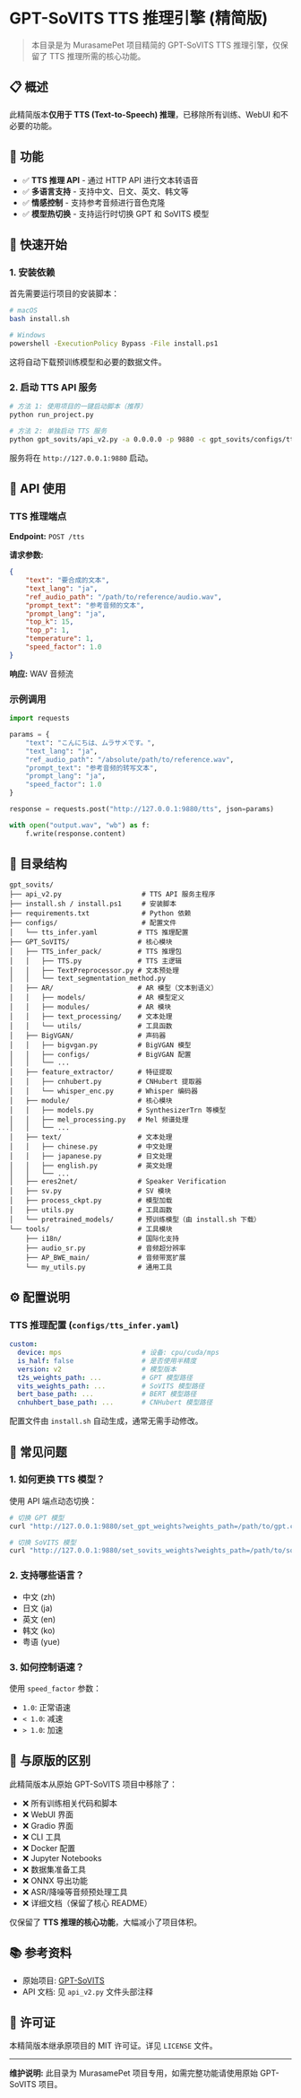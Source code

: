 # GPT-SoVITS TTS 推理引擎 (精简版)

> 本目录是为 MurasamePet 项目精简的 GPT-SoVITS TTS 推理引擎，仅保留了 TTS 推理所需的核心功能。

## 📋 概述

此精简版本**仅用于 TTS (Text-to-Speech) 推理**，已移除所有训练、WebUI 和不必要的功能。

## 🎯 功能

- ✅ **TTS 推理 API** - 通过 HTTP API 进行文本转语音
- ✅ **多语言支持** - 支持中文、日文、英文、韩文等
- ✅ **情感控制** - 支持参考音频进行音色克隆
- ✅ **模型热切换** - 支持运行时切换 GPT 和 SoVITS 模型

## 🚀 快速开始

### 1. 安装依赖

首先需要运行项目的安装脚本：

```bash
# macOS
bash install.sh

# Windows
powershell -ExecutionPolicy Bypass -File install.ps1
```

这将自动下载预训练模型和必要的数据文件。

### 2. 启动 TTS API 服务

```bash
# 方法 1: 使用项目的一键启动脚本（推荐）
python run_project.py

# 方法 2: 单独启动 TTS 服务
python gpt_sovits/api_v2.py -a 0.0.0.0 -p 9880 -c gpt_sovits/configs/tts_infer.yaml
```

服务将在 `http://127.0.0.1:9880` 启动。

## 📡 API 使用

### TTS 推理端点

**Endpoint:** `POST /tts`

**请求参数:**

```json
{
    "text": "要合成的文本",
    "text_lang": "ja",
    "ref_audio_path": "/path/to/reference/audio.wav",
    "prompt_text": "参考音频的文本",
    "prompt_lang": "ja",
    "top_k": 15,
    "top_p": 1,
    "temperature": 1,
    "speed_factor": 1.0
}
```

**响应:** WAV 音频流

### 示例调用

```python
import requests

params = {
    "text": "こんにちは、ムラサメです。",
    "text_lang": "ja",
    "ref_audio_path": "/absolute/path/to/reference.wav",
    "prompt_text": "参考音频的转写文本",
    "prompt_lang": "ja",
    "speed_factor": 1.0
}

response = requests.post("http://127.0.0.1:9880/tts", json=params)

with open("output.wav", "wb") as f:
    f.write(response.content)
```

## 📁 目录结构

```
gpt_sovits/
├── api_v2.py                    # TTS API 服务主程序
├── install.sh / install.ps1     # 安装脚本
├── requirements.txt             # Python 依赖
├── configs/                     # 配置文件
│   └── tts_infer.yaml          # TTS 推理配置
├── GPT_SoVITS/                 # 核心模块
│   ├── TTS_infer_pack/         # TTS 推理包
│   │   ├── TTS.py              # TTS 主逻辑
│   │   ├── TextPreprocessor.py # 文本预处理
│   │   └── text_segmentation_method.py
│   ├── AR/                     # AR 模型（文本到语义）
│   │   ├── models/             # AR 模型定义
│   │   ├── modules/            # AR 模块
│   │   ├── text_processing/    # 文本处理
│   │   └── utils/              # 工具函数
│   ├── BigVGAN/                # 声码器
│   │   ├── bigvgan.py          # BigVGAN 模型
│   │   ├── configs/            # BigVGAN 配置
│   │   └── ...
│   ├── feature_extractor/      # 特征提取
│   │   ├── cnhubert.py         # CNHubert 提取器
│   │   └── whisper_enc.py      # Whisper 编码器
│   ├── module/                 # 核心模块
│   │   ├── models.py           # SynthesizerTrn 等模型
│   │   ├── mel_processing.py   # Mel 频谱处理
│   │   └── ...
│   ├── text/                   # 文本处理
│   │   ├── chinese.py          # 中文处理
│   │   ├── japanese.py         # 日文处理
│   │   ├── english.py          # 英文处理
│   │   └── ...
│   ├── eres2net/               # Speaker Verification
│   ├── sv.py                   # SV 模块
│   ├── process_ckpt.py         # 模型加载
│   ├── utils.py                # 工具函数
│   └── pretrained_models/      # 预训练模型（由 install.sh 下载）
└── tools/                      # 工具模块
    ├── i18n/                   # 国际化支持
    ├── audio_sr.py             # 音频超分辨率
    ├── AP_BWE_main/            # 音频带宽扩展
    └── my_utils.py             # 通用工具
```

## ⚙️ 配置说明

### TTS 推理配置 (`configs/tts_infer.yaml`)

```yaml
custom:
  device: mps                    # 设备: cpu/cuda/mps
  is_half: false                 # 是否使用半精度
  version: v2                    # 模型版本
  t2s_weights_path: ...          # GPT 模型路径
  vits_weights_path: ...         # SoVITS 模型路径
  bert_base_path: ...            # BERT 模型路径
  cnhuhbert_base_path: ...       # CNHubert 模型路径
```

配置文件由 `install.sh` 自动生成，通常无需手动修改。

## 🔧 常见问题

### 1. 如何更换 TTS 模型？

使用 API 端点动态切换：

```bash
# 切换 GPT 模型
curl "http://127.0.0.1:9880/set_gpt_weights?weights_path=/path/to/gpt.ckpt"

# 切换 SoVITS 模型
curl "http://127.0.0.1:9880/set_sovits_weights?weights_path=/path/to/sovits.pth"
```

### 2. 支持哪些语言？

- 中文 (zh)
- 日文 (ja)
- 英文 (en)
- 韩文 (ko)
- 粤语 (yue)

### 3. 如何控制语速？

使用 `speed_factor` 参数：
- `1.0`: 正常语速
- `< 1.0`: 减速
- `> 1.0`: 加速

## 📝 与原版的区别

此精简版本从原始 GPT-SoVITS 项目中移除了：

- ❌ 所有训练相关代码和脚本
- ❌ WebUI 界面
- ❌ Gradio 界面
- ❌ CLI 工具
- ❌ Docker 配置
- ❌ Jupyter Notebooks
- ❌ 数据集准备工具
- ❌ ONNX 导出功能
- ❌ ASR/降噪等音频预处理工具
- ❌ 详细文档（保留了核心 README）

仅保留了 **TTS 推理的核心功能**，大幅减小了项目体积。

## 📚 参考资料

- 原始项目: [GPT-SoVITS](https://github.com/RVC-Boss/GPT-SoVITS)
- API 文档: 见 `api_v2.py` 文件头部注释

## 📄 许可证

本精简版本继承原项目的 MIT 许可证。详见 `LICENSE` 文件。

---

**维护说明:** 此目录为 MurasamePet 项目专用，如需完整功能请使用原始 GPT-SoVITS 项目。
